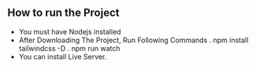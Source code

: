## How to run the Project

* You must have Nodejs installed
* After Downloading The Project, Run Following Commands
    . npm install tailwindcss -D
    . npm run watch
* You can install Live Server.